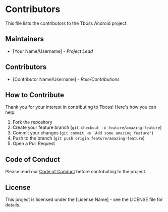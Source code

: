 # Contributors

This file lists the contributors to the Tboss Android project.

## Maintainers

- [Your Name/Username] - *Project Lead*

## Contributors

- [Contributor Name/Username] - *Role/Contributions*

## How to Contribute

Thank you for your interest in contributing to Tboss! Here's how you can help:

1. Fork the repository
2. Create your feature branch (`git checkout -b feature/amazing-feature`)
3. Commit your changes (`git commit -m 'Add some amazing feature'`)
4. Push to the branch (`git push origin feature/amazing-feature`)
5. Open a Pull Request

## Code of Conduct

Please read our [Code of Conduct](CODE_OF_CONDUCT.md) before contributing to the project.

## License

This project is licensed under the [License Name] - see the LICENSE file for details.
